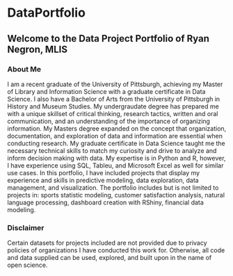# DataPortfolio
## Welcome to the Data Project Portfolio of Ryan Negron, MLIS
### About Me
  I am a recent graduate of the University of Pittsburgh, achieving my Master of Library and Information Science with a graduate certificate in Data Science. I also have a Bachelor of Arts from the University of Pittsburgh in History and Museum Studies. My undergraudate degree has prepared me with a unique skillset of critical thinking, research tactics, written and oral communication, and an understanding of the importance of organizing information. My Masters degree expanded on the concept that organization, documentation, and exploration of data and information are essential when conducting research. My graduate certificate in Data Science taught me the necessary technical skills to match my curiosity and drive to analyze and inform decision making with data. My expertise is in Python and R, however, I have experience using SQL, Tableu, and Microsoft Excel as well for similar use cases. In this portfolio, I have included projects that display my experience and skills in predictive modeling, data exploration, data management, and visualization. The portfolio includes but is not limited to projects in: 
  sports statistic modeling, customer satisfaction analysis, natural language processing, dashboard creation with RShiny, financial data modeling.


### Disclaimer
  Certain datasets for projects included are not provided due to privacy policies of organizations I have conducted this work for. Otherwise, all code and data supplied can be used, explored, and built upon in the name of open science.
